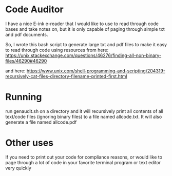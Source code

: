 # Code Auditor

I have a nice E-ink e-reader that I would like to use to read through code bases and take notes on, but it is only capable of paging through simple txt and pdf documents.

So, I wrote this bash script to generate large txt and pdf files to make it easy to read through code using resources from here:
https://unix.stackexchange.com/questions/46276/finding-all-non-binary-files/46290#46290

and here:
https://www.unix.com/shell-programming-and-scripting/204319-recursively-cat-files-directory-filename-printed-first.html

# Running
run genaudit.sh on a directory and it will recursively print all contents of all text/code files (ignoring binary files) to a file named allcode.txt. It will also generate a file named allcode.pdf

# Other uses
If you need to print out your code for compliance reasons, or would like to page through a lot of code in your favorite terminal program or text editor very quickly


